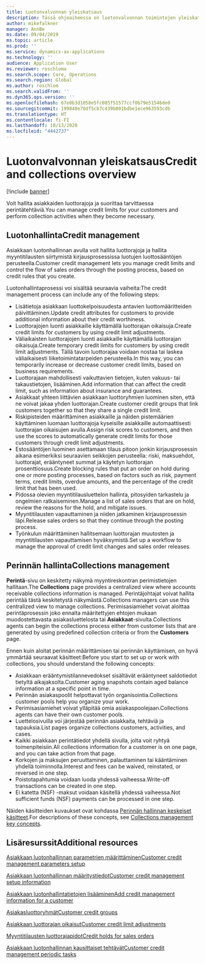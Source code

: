 ```yaml
---
title: Luotonvalvonnan yleiskatsaus
description: Tässä ohjeaiheessa on luotonvalvonnan toimintojen yleiskatsaus.
author: mikefalkner
manager: AnnBe
ms.date: 09/04/2019
ms.topic: article
ms.prod: ''
ms.service: dynamics-ax-applications
ms.technology: ''
audience: Application User
ms.reviewer: roschloma
ms.search.scope: Core, Operations
ms.search.region: Global
ms.author: roschlom
ms.search.validFrom: ''
ms.dyn365.ops.version: ''
ms.openlocfilehash: 67e0b3d1058e5fc085f51577ccf0b79e51546de0
ms.sourcegitcommit: 199848e78df5cb7c439b001bdbe1ece963593cdb
ms.translationtype: HT
ms.contentlocale: fi-FI
ms.lasthandoff: 10/13/2020
ms.locfileid: "4442737"
---
```

# <a name="credit-and-collections-overview"></a><span data-ttu-id="0b247-103">Luotonvalvonnan yleiskatsaus</span><span class="sxs-lookup"><span data-stu-id="0b247-103">Credit and collections overview</span></span>

[!include [banner](../includes/banner.md)]

<span data-ttu-id="0b247-104">Voit hallita asiakkaiden luottorajoja ja suorittaa tarvittaessa perintätehtäviä.</span><span class="sxs-lookup"><span data-stu-id="0b247-104">You can manage credit limits for your customers and perform collection activities when they become necessary.</span></span>

## <a name="credit-management"></a><span data-ttu-id="0b247-105">Luotonhallinta</span><span class="sxs-lookup"><span data-stu-id="0b247-105">Credit management</span></span>

<span data-ttu-id="0b247-106">Asiakkaan luotonhallinnan avulla voit hallita luottorajoja ja hallita myyntitilausten siirtymistä kirjausprosessissa luotujen luottosääntöjen perusteella.</span><span class="sxs-lookup"><span data-stu-id="0b247-106">Customer credit management lets you manage credit limits and control the flow of sales orders through the posting process, based on credit rules that you create.</span></span>

<span data-ttu-id="0b247-107">Luotonhallintaprosessi voi sisältää seuraavia vaiheita:</span><span class="sxs-lookup"><span data-stu-id="0b247-107">The credit management process can include any of the following steps:</span></span>

- <span data-ttu-id="0b247-108">Lisätietoja asiakkaan luottokelpoisuudesta antavien luottomääritteiden päivittäminen.</span><span class="sxs-lookup"><span data-stu-id="0b247-108">Update credit attributes for customers to provide additional information about their credit worthiness.</span></span>
- <span data-ttu-id="0b247-109">Luottorajojen luonti asiakkaille käyttämällä luottorajan oikaisuja.</span><span class="sxs-lookup"><span data-stu-id="0b247-109">Create credit limits for customers by using credit limit adjustments.</span></span>
- <span data-ttu-id="0b247-110">Väliaikaisten luottorajojen luonti asiakkaille käyttämällä luottorajan oikaisuja.</span><span class="sxs-lookup"><span data-stu-id="0b247-110">Create temporary credit limits for customers by using credit limit adjustments.</span></span> <span data-ttu-id="0b247-111">Tällä tavoin luottorajaa voidaan nostaa tai laskea väliaikaisesti liiketoimintatarpeiden perusteella.</span><span class="sxs-lookup"><span data-stu-id="0b247-111">In this way, you can temporarily increase or decrease customer credit limits, based on business requirements.</span></span>
- <span data-ttu-id="0b247-112">Luottorajaan mahdollisesti vaikuttavien tietojen, kuten vakuus- tai takaustietojen, lisääminen.</span><span class="sxs-lookup"><span data-stu-id="0b247-112">Add information that can affect the credit limit, such as information about insurance and guarantees.</span></span>
- <span data-ttu-id="0b247-113">Asiakkaat yhteen liittävien asiakkaan luottoryhmien luominen siten, että ne voivat jakaa yhden luottorajan.</span><span class="sxs-lookup"><span data-stu-id="0b247-113">Create customer credit groups that link customers together so that they share a single credit limit.</span></span>
- <span data-ttu-id="0b247-114">Riskipisteiden määrittäminen asiakkaille ja näiden pistemäärien käyttäminen luomaan luottorajoja kyseisille asiakkaille automaattisesti luottorajan oikaisujen avulla.</span><span class="sxs-lookup"><span data-stu-id="0b247-114">Assign risk scores to customers, and then use the scores to automatically generate credit limits for those customers through credit limit adjustments.</span></span>
- <span data-ttu-id="0b247-115">Estosääntöjen luominen asettamaan tilaus pitoon jonkin kirjausprosessin aikana esimerkiksi seuraavien seikkojen perusteella: riski, maksuehdot, luottorajat, erääntyneet summat ja käytetyn luottorajan prosenttiosuus.</span><span class="sxs-lookup"><span data-stu-id="0b247-115">Create blocking rules that put an order on hold during one or more posting processes, based on factors such as risk, payment terms, credit limits, overdue amounts, and the percentage of the credit limit that has been used.</span></span>
- <span data-ttu-id="0b247-116">Pidossa olevien myyntitilausluettelon hallinta, pitosyiden tarkastelu ja ongelmien ratkaiseminen.</span><span class="sxs-lookup"><span data-stu-id="0b247-116">Manage a list of sales orders that are on hold, review the reasons for the hold, and mitigate issues.</span></span>
- <span data-ttu-id="0b247-117">Myyntitilausten vapauttaminen ja niiden jatkaminen kirjausprosessin läpi.</span><span class="sxs-lookup"><span data-stu-id="0b247-117">Release sales orders so that they continue through the posting process.</span></span>
- <span data-ttu-id="0b247-118">Työnkulun määrittäminen hallitsemaan luottorajan muutosten ja myyntitilausten vapauttamisen hyväksymistä.</span><span class="sxs-lookup"><span data-stu-id="0b247-118">Set up a workflow to manage the approval of credit limit changes and sales order releases.</span></span>

## <a name="collections-management"></a><span data-ttu-id="0b247-119">Perinnän hallinta</span><span class="sxs-lookup"><span data-stu-id="0b247-119">Collections management</span></span>

<span data-ttu-id="0b247-120">**Perintä**-sivu on keskitetty näkymä myyntireskontran perimistietojen hallitaan.</span><span class="sxs-lookup"><span data-stu-id="0b247-120">The **Collections** page provides a centralized view where accounts receivable collections information is managed.</span></span> <span data-ttu-id="0b247-121">Perintäjohtajat voivat hallita perintää tästä keskitetystä näkymästä.</span><span class="sxs-lookup"><span data-stu-id="0b247-121">Collections managers can use this centralized view to manage collections.</span></span> <span data-ttu-id="0b247-122">Perimisasiamiehet voivat aloittaa perintäprosessin joko ennalta määritettyjen ehtojen mukaan muodostettavasta asiakasluettelosta tai **Asiakkaat**-sivulta.</span><span class="sxs-lookup"><span data-stu-id="0b247-122">Collections agents can begin the collections process either from customer lists that are generated by using predefined collection criteria or from the **Customers** page.</span></span>

<span data-ttu-id="0b247-123">Ennen kuin aloitat perinnän määrittämisen tai perinnän käyttämisen, on hyvä ymmärtää seuraavat käsitteet:</span><span class="sxs-lookup"><span data-stu-id="0b247-123">Before you start to set up or work with collections, you should understand the following concepts:</span></span>

- <span data-ttu-id="0b247-124">Asiakkaan erääntymistilannevedokset sisältävät erääntyneet saldotiedot tietyltä aikajaksolta.</span><span class="sxs-lookup"><span data-stu-id="0b247-124">Customer aging snapshots contain aged balance information at a specific point in time.</span></span>
- <span data-ttu-id="0b247-125">Perinnän asiakaspoolit helpottavat työn organisointia.</span><span class="sxs-lookup"><span data-stu-id="0b247-125">Collections customer pools help you organize your work.</span></span>
- <span data-ttu-id="0b247-126">Perimisasiamiehet voivat ylläpitää omia asiakaspoolejaan.</span><span class="sxs-lookup"><span data-stu-id="0b247-126">Collections agents can have their own customer pools.</span></span>
- <span data-ttu-id="0b247-127">Luettelosivuilla voi järjestää perinnän asiakkaita, tehtäviä ja tapauksia.</span><span class="sxs-lookup"><span data-stu-id="0b247-127">List pages organize collections customers, activities, and cases.</span></span>
- <span data-ttu-id="0b247-128">Kaikki asiakkaan perintätiedot yhdellä sivulla, jolta voit ryhtyä toimenpiteisiin.</span><span class="sxs-lookup"><span data-stu-id="0b247-128">All collections information for a customer is on one page, and you can take action from that page.</span></span>
- <span data-ttu-id="0b247-129">Korkojen ja maksujen peruuttaminen, palauttaminen tai kääntäminen yhdellä toiminnolla.</span><span class="sxs-lookup"><span data-stu-id="0b247-129">Interest and fees can be waived, reinstated, or reversed in one step.</span></span>
- <span data-ttu-id="0b247-130">Poistotapahtumia voidaan luoda yhdessä vaiheessa.</span><span class="sxs-lookup"><span data-stu-id="0b247-130">Write-off transactions can be created in one step.</span></span>
- <span data-ttu-id="0b247-131">Ei katetta (NSF) -maksut voidaan käsitellä yhdessä vaiheessa.</span><span class="sxs-lookup"><span data-stu-id="0b247-131">Not sufficient funds (NSF) payments can be processed in one step.</span></span>

<span data-ttu-id="0b247-132">Näiden käsitteiden kuvaukset ovat kohdassa [Perinnän hallinnan keskeiset käsitteet](./cm-collections-concepts.md).</span><span class="sxs-lookup"><span data-stu-id="0b247-132">For descriptions of these concepts, see [Collections management key concepts](./cm-collections-concepts.md).</span></span>

## <a name="additional-resources"></a><span data-ttu-id="0b247-133">Lisäresurssit</span><span class="sxs-lookup"><span data-stu-id="0b247-133">Additional resources</span></span>

[<span data-ttu-id="0b247-134">Asiakkaan luotonhallinnan parametrien määrittäminen</span><span class="sxs-lookup"><span data-stu-id="0b247-134">Customer credit management parameters setup</span></span>](./cm-credit-mgmt-setup.md)

[<span data-ttu-id="0b247-135">Asiakkaan luotonhallinnan määritystiedot</span><span class="sxs-lookup"><span data-stu-id="0b247-135">Customer credit management setup information</span></span>](./cm-setup-information.md)

[<span data-ttu-id="0b247-136">Asiakkaan luotonhallintatietojen lisääminen</span><span class="sxs-lookup"><span data-stu-id="0b247-136">Add credit management information for a customer</span></span>](./cm-add-credit-mgmt-information-customer.md)

[<span data-ttu-id="0b247-137">Asiakasluottoryhmät</span><span class="sxs-lookup"><span data-stu-id="0b247-137">Customer credit groups</span></span>](./cm-customer-credit-groups.md)

[<span data-ttu-id="0b247-138">Asiakkaan luottorajan oikaisut</span><span class="sxs-lookup"><span data-stu-id="0b247-138">Customer credit limit adjustments</span></span>](./cm-credit-limit-adjustments.md)

[<span data-ttu-id="0b247-139">Myyntitilausten luottorajapidot</span><span class="sxs-lookup"><span data-stu-id="0b247-139">Credit holds for sales orders</span></span>](./cm-sales-order-credit-holds.md)

[<span data-ttu-id="0b247-140">Asiakkaan luotonhallinnan kausittaiset tehtävät</span><span class="sxs-lookup"><span data-stu-id="0b247-140">Customer credit management periodic tasks</span></span>](./cm-periodic-tasks.md)
